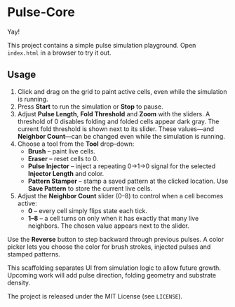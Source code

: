 # Pulse-Core

Yay!

This project contains a simple pulse simulation playground. Open `index.html` in a browser to try it out.

## Usage

1. Click and drag on the grid to paint active cells, even while the simulation is running.
2. Press **Start** to run the simulation or **Stop** to pause.
3. Adjust **Pulse Length**, **Fold Threshold** and **Zoom** with the sliders. A threshold of 0 disables folding and folded cells appear dark gray. The current fold threshold is shown next to its slider. These values—and **Neighbor Count**—can be changed even while the simulation is running.
4. Choose a tool from the **Tool** drop-down:
   - **Brush** – paint live cells.
   - **Eraser** – reset cells to 0.
   - **Pulse Injector** – inject a repeating 0→1→0 signal for the selected **Injector Length** and color.
   - **Pattern Stamper** – stamp a saved pattern at the clicked location. Use **Save Pattern** to store the current live cells.
5. Adjust the **Neighbor Count** slider (0–8) to control when a cell becomes active:
   - **0** – every cell simply flips state each tick.
   - **1–8** – a cell turns on only when it has exactly that many live neighbors.
   The chosen value appears next to the slider.

Use the **Reverse** button to step backward through previous pulses. A color picker lets you choose the color for brush strokes, injected pulses and stamped patterns.

This scaffolding separates UI from simulation logic to allow future growth. Upcoming work will add pulse direction, folding geometry and substrate density.

The project is released under the MIT License (see `LICENSE`).
